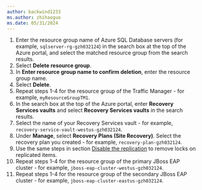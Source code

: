 ```yaml
---
author: backwind1233
ms.author: zhihaoguo
ms.date: 05/31/2024
---
```


1. Enter the resource group name of Azure SQL Database servers (for example, `sqlserver-rg-gzh032124`) in the search box at the top of the Azure portal, and select the matched resource group from the search results.
1. Select **Delete resource group**.
1. In **Enter resource group name to confirm deletion**, enter the resource group name.
1. Select **Delete**.
1. Repeat steps 1-4 for the resource group of the Traffic Manager - for example, `myResourceGroupTM1`.
1. In the search box at the top of the Azure portal, enter **Recovery Services vaults** and select **Recovery Services vaults** in the search results.
1. Select the name of your Recovery Services vault - for example, `recovery-service-vault-westus-gzh032124`.
1. Under **Manage**, select **Recovery Plans (Site Recovery)**. Select the recovery plan you created - for example, `recovery-plan-gzh032124`.
1. Use the same steps in section [Disable the replication](#disable-the-replication) to remove locks on replicated items.
1. Repeat steps 1-4 for the resource group of the primary JBoss EAP cluster - for example, `jboss-eap-cluster-westus-gzh032124`.
1. Repeat steps 1-4 for the resource group of the secondary JBoss EAP cluster - for example, `jboss-eap-cluster-eastus-gzh032124`.
